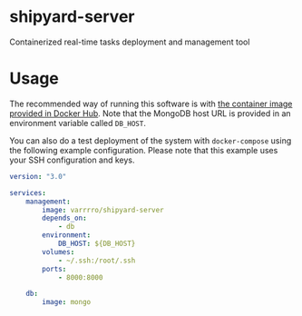 # shipyard-server
Containerized real-time tasks deployment and management tool

# Usage
The recommended way of running this software is with [the container image
provided in Docker Hub](https://hub.docker.com/r/varrrro/shipyard-server). Note
that the MongoDB host URL is provided in an environment variable called
`DB_HOST`.

You can also do a test deployment of the system with `docker-compose` using the
following example configuration. Please note that this example uses your SSH configuration and keys.

```YAML
version: "3.0"

services:
    management:
        image: varrrro/shipyard-server
        depends_on:
            - db
        environment:
            DB_HOST: ${DB_HOST}
        volumes:
            - ~/.ssh:/root/.ssh
        ports:
            - 8000:8000

    db:
        image: mongo
```
